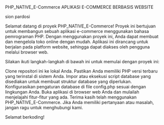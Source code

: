 PHP_NATIVE_E-Commerce
APLIKASI E-COMMERCE BERBASIS WEBSITE

sion pardosi

Selamat datang di proyek PHP_NATIVE_E-Commerce! Proyek ini bertujuan untuk membangun sebuah aplikasi e-commerce menggunakan bahasa pemrograman PHP. Dengan menggunakan proyek ini, Anda dapat membuat dan mengelola toko online dengan mudah. Aplikasi ini dirancang untuk berjalan pada platform website, sehingga dapat diakses oleh pengguna melalui browser web.

Silakan ikuti langkah-langkah di bawah ini untuk memulai dengan proyek ini:

Clone repositori ini ke lokal Anda.
Pastikan Anda memiliki PHP versi terbaru yang terinstal di sistem Anda.
Impor atau eksekusi script database yang disediakan untuk membuat struktur database yang diperlukan.
Konfigurasikan pengaturan database di file config.php sesuai dengan lingkungan Anda.
Buka aplikasi di browser web Anda dan mulailah menjelajahi fitur-fitur yang ada.
Terima kasih telah menggunakan PHP_NATIVE_E-Commerce. Jika Anda memiliki pertanyaan atau masalah, jangan ragu untuk menghubungi kami.

Selamat berkoding!